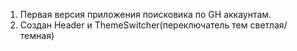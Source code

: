 1) Первая версия приложения поисковика по GH аккаунтам.
2) Создан Header и ThemeSwitcher(переключатель тем светлая/темная)

